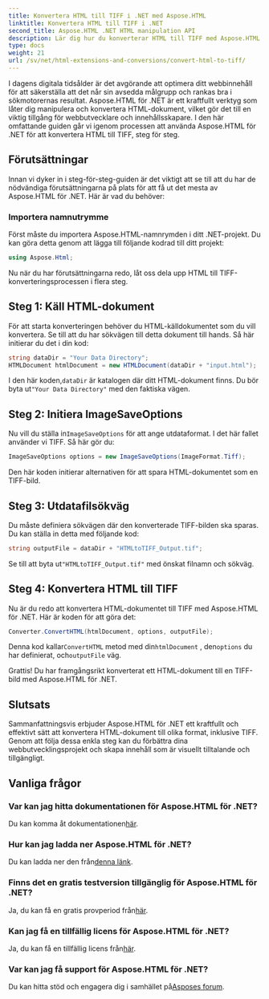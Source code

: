 ```yaml
---
title: Konvertera HTML till TIFF i .NET med Aspose.HTML
linktitle: Konvertera HTML till TIFF i .NET
second_title: Aspose.HTML .NET HTML manipulation API
description: Lär dig hur du konverterar HTML till TIFF med Aspose.HTML för .NET. Följ vår steg-för-steg-guide för effektiv optimering av webbinnehåll.
type: docs
weight: 21
url: /sv/net/html-extensions-and-conversions/convert-html-to-tiff/
---
```


I dagens digitala tidsålder är det avgörande att optimera ditt webbinnehåll för att säkerställa att det når sin avsedda målgrupp och rankas bra i sökmotorernas resultat. Aspose.HTML för .NET är ett kraftfullt verktyg som låter dig manipulera och konvertera HTML-dokument, vilket gör det till en viktig tillgång för webbutvecklare och innehållsskapare. I den här omfattande guiden går vi igenom processen att använda Aspose.HTML för .NET för att konvertera HTML till TIFF, steg för steg.

## Förutsättningar

Innan vi dyker in i steg-för-steg-guiden är det viktigt att se till att du har de nödvändiga förutsättningarna på plats för att få ut det mesta av Aspose.HTML för .NET. Här är vad du behöver:

### Importera namnutrymme

Först måste du importera Aspose.HTML-namnrymden i ditt .NET-projekt. Du kan göra detta genom att lägga till följande kodrad till ditt projekt:

```csharp
using Aspose.Html;
```

Nu när du har förutsättningarna redo, låt oss dela upp HTML till TIFF-konverteringsprocessen i flera steg.

## Steg 1: Käll HTML-dokument

För att starta konverteringen behöver du HTML-källdokumentet som du vill konvertera. Se till att du har sökvägen till detta dokument till hands. Så här initierar du det i din kod:

```csharp
string dataDir = "Your Data Directory";
HTMLDocument htmlDocument = new HTMLDocument(dataDir + "input.html");
```

 I den här koden,`dataDir` är katalogen där ditt HTML-dokument finns. Du bör byta ut`"Your Data Directory"` med den faktiska vägen.

## Steg 2: Initiera ImageSaveOptions

 Nu vill du ställa in`ImageSaveOptions` för att ange utdataformat. I det här fallet använder vi TIFF. Så här gör du:

```csharp
ImageSaveOptions options = new ImageSaveOptions(ImageFormat.Tiff);
```

Den här koden initierar alternativen för att spara HTML-dokumentet som en TIFF-bild.

## Steg 3: Utdatafilsökväg

Du måste definiera sökvägen där den konverterade TIFF-bilden ska sparas. Du kan ställa in detta med följande kod:

```csharp
string outputFile = dataDir + "HTMLtoTIFF_Output.tif";
```

 Se till att byta ut`"HTMLtoTIFF_Output.tif"` med önskat filnamn och sökväg.

## Steg 4: Konvertera HTML till TIFF

Nu är du redo att konvertera HTML-dokumentet till TIFF med Aspose.HTML för .NET. Här är koden för att göra det:

```csharp
Converter.ConvertHTML(htmlDocument, options, outputFile);
```

 Denna kod kallar`ConvertHTML` metod med din`htmlDocument` , den`options` du har definierat, och`outputFile` väg.

Grattis! Du har framgångsrikt konverterat ett HTML-dokument till en TIFF-bild med Aspose.HTML för .NET.

## Slutsats

Sammanfattningsvis erbjuder Aspose.HTML för .NET ett kraftfullt och effektivt sätt att konvertera HTML-dokument till olika format, inklusive TIFF. Genom att följa dessa enkla steg kan du förbättra dina webbutvecklingsprojekt och skapa innehåll som är visuellt tilltalande och tillgängligt.

## Vanliga frågor

### Var kan jag hitta dokumentationen för Aspose.HTML för .NET?
 Du kan komma åt dokumentationen[här](https://reference.aspose.com/html/net/).

### Hur kan jag ladda ner Aspose.HTML för .NET?
 Du kan ladda ner den från[denna länk](https://releases.aspose.com/html/net/).

### Finns det en gratis testversion tillgänglig för Aspose.HTML för .NET?
 Ja, du kan få en gratis provperiod från[här](https://releases.aspose.com/).

### Kan jag få en tillfällig licens för Aspose.HTML för .NET?
Ja, du kan få en tillfällig licens från[här](https://purchase.aspose.com/temporary-license/).

### Var kan jag få support för Aspose.HTML för .NET?
 Du kan hitta stöd och engagera dig i samhället på[Asposes forum](https://forum.aspose.com/).